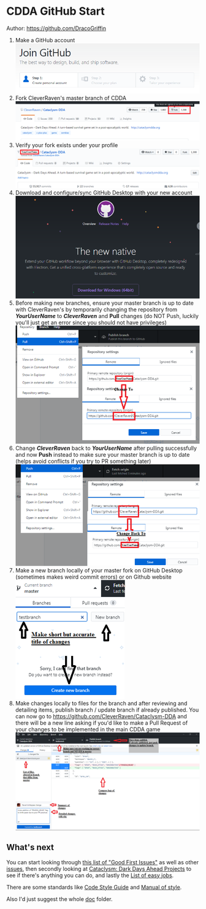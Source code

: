 # CDDA GitHub Start
Author: https://github.com/DracoGriffin

1.  Make a GitHub account
<br/>![](images/step1_makeaccount.png)
1.  Fork CleverRaven's master branch of CDDA
<br/>![](images/step2_forkmainCDDA.png)
1.  Verify your fork exists under your profile
<br/>![](images/step3_verifypersonalfork.png)
1.  Download and configure/sync GitHub Desktop with your new account
<br/>![](images/step4_downloadgithubdesktop.png)
1.  Before making new branches, ensure your master branch is up to date with CleverRaven's by temporarily changing the repository from ***YourUserName*** to ***CleverRaven*** and **Pull** changes (do NOT Push, luckily you'll just get an error since you should not have privileges)
<br/>![](images/step5_updatemasterbranch.png)
1.  Change ***CleverRaven*** back to ***YourUserName*** after pulling successfully and now **Push** instead to make sure your master branch is up to date (helps avoid conflicts if you try to PR something later)
<br/>![](images/step6_backtopersonalfork.png)
1.  Make a new branch locally of your master fork on GitHub Desktop (sometimes makes weird commit errors) or on Github website
<br/>![](images/step7_makenewbranch.png)
1.  Make changes locally to files for the branch and after reviewing and detailing items, publish branch / update branch if already published. You can now go to https://github.com/CleverRaven/Cataclysm-DDA and there will be a new line asking if you'd like to make a Pull Request of your changes to be implemented in the main CDDA game
<br/>![](images/step8_publishbranch.png)

## What's next

You can start looking through [this list of "Good First Issues"](https://github.com/CleverRaven/Cataclysm-DDA/issues?q=is%3Aissue+is%3Aopen+label%3A%22Good+First+Issue%22) as well as other [issues](https://github.com/CleverRaven/Cataclysm-DDA/issues), then secondly looking at [Cataclysm: Dark Days Ahead Projects](https://github.com/CleverRaven/Cataclysm-DDA/projects) to see if there's anything you can do, and lastly the [List of easy jobs](https://github.com/CleverRaven/Cataclysm-DDA/wiki/Help-with-development-(List-of-easy-jobs)).

There are some standards like [Code Style Guide](https://github.com/CleverRaven/Cataclysm-DDA/blob/master/doc/CODE_STYLE.md) and [Manual of style](https://github.com/CleverRaven/Cataclysm-DDA/blob/master/doc/MANUAL_OF_STYLE.md).

Also I'd just suggest the whole [doc](https://github.com/CleverRaven/Cataclysm-DDA/tree/master/doc) folder.
